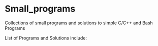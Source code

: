 Small_programs
==============
Collections of small programs and solutions to simple C/C++ and Bash Programs

List of Programs and Solutions include:


